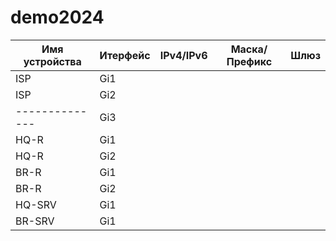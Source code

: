 # demo2024
| Имя устройства | Итерфейс | IPv4/IPv6 | Маска/Префикс | Шлюз |
| -------------- | -------- | --------- | ------------- | ---- |
| ISP            |  Gi1     |           |               |      |
| ISP            |  Gi2     |           |               |      |
| -------------- |  Gi3     |           |               |      |
| HQ-R           |  Gi1     |           |               |      |
| HQ-R           |  Gi2     |           |               |      |
| BR-R           |  Gi1     |           |               |      |
| BR-R           |  Gi2     |           |               |      |
| HQ-SRV         |  Gi1     |           |               |      |
| BR-SRV         |  Gi1     |           |               |      |
